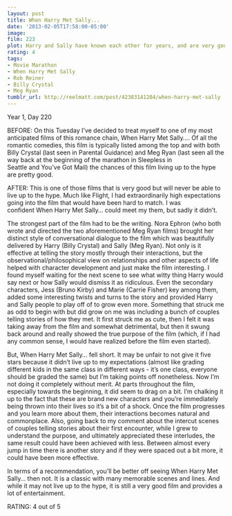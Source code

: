 ```yaml
---
layout: post
title: When Harry Met Sally...
date: '2013-02-05T17:58:00-05:00'
image: 
film: 223
plot: Harry and Sally have known each other for years, and are very good friends, but they fear sex would ruin the friendship.
rating: 4
tags:
- Movie Marathon
- When Harry Met Sally
- Rob Reiner
- Billy Crystal
- Meg Ryan
tumblr_url: http://reelmatt.com/post/42383141204/when-harry-met-sally
---
```


Year 1, Day 220

BEFORE: On this Tuesday I’ve decided to treat myself to one of my most anticipated films of this romance chain, When Harry Met Sally…. Of all the romantic comedies, this film is typically listed among the top and with both Billy Crystal (last seen in Parental Guidance) and Meg Ryan (last seen all the way back at the beginning of the marathon in Sleepless in Seattle and You’ve Got Mail) the chances of this film living up to the hype are pretty good.

AFTER: This is one of those films that is very good but will never be able to live up to the hype. Much like Flight, I had extraordinarily high expectations going into the film that would have been hard to match. I was confident When Harry Met Sally… could meet my them, but sadly it didn’t.

The strongest part of the film had to be the writing. Nora Ephron (who both wrote and directed the two aforementioned Meg Ryan films) brought her distinct style of conversational dialogue to the film which was beautifully delivered by Harry (Billy Crystal) and Sally (Meg Ryan). Not only is it effective at telling the story mostly through their interactions, but the observational/philosophical view on relationships and other aspects of life helped with character development and just make the film interesting. I found myself waiting for the next scene to see what witty thing Harry would say next or how Sally would dismiss it as ridiculous. Even the secondary characters, Jess (Bruno Kirby) and Marie (Carrie Fisher) key among them, added some interesting twists and turns to the story and provided Harry and Sally people to play off of to grow even more. Something that struck me as odd to begin with but did grow on me was including a bunch of couples telling stories of how they met. It first struck me as cute, then I felt it was taking away from the film and somewhat detrimental, but then it swung back around and really showed the true purpose of the film (which, if I had any common sense, I would have realized before the film even started).

But, When Harry Met Sally… fell short. It may be unfair to not give it five stars because it didn’t live up to my expectations (almost like grading different kids in the same class in different ways - it’s one class, everyone should be graded the same) but I’m taking points off nonetheless. Now I’m not doing it completely without merit. At parts throughout the film, especially towards the beginning, it did seem to drag on a bit. I’m chalking it up to the fact that these are brand new characters and you’re immediately being thrown into their lives so it’s a bit of a shock. Once the film progresses and you learn more about them, their interactions becomes natural and commonplace. Also, going back to my comment about the intercut scenes of couples telling stories about their first encounter, while I grew to understand the purpose, and ultimately appreciated these interludes, the same result could have been achieved with less. Between almost every jump in time there is another story and if they were spaced out a bit more, it could have been more effective.

In terms of a recommendation, you’ll be better off seeing When Harry Met Sally… then not. It is a classic with many memorable scenes and lines. And while it may not live up to the hype, it is still a very good film and provides a lot of entertainment.

RATING: 4 out of 5
